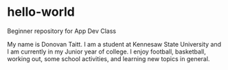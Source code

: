 # hello-world
Beginner repository for App Dev Class

My name is Donovan Taitt.
I am a student at Kennesaw State University and I am currently in my Junior year of college.  I enjoy football, basketball, working out, some school activities, and learning new topics in general. 
